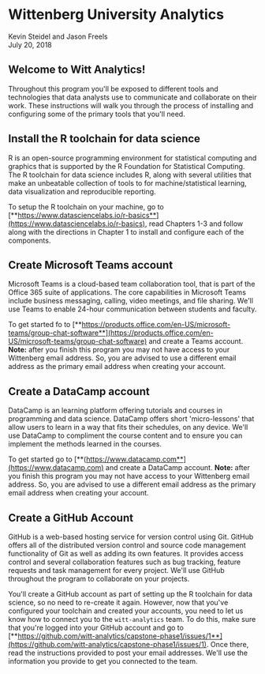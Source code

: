 Wittenberg University Analytics
================
Kevin Steidel and Jason Freels
<br/>July 20, 2018

Welcome to Witt Analytics!
--------------------------

Throughout this program you'll be exposed to different tools and technologies that data analysts use to communicate and collaborate on their work. These instructions will walk you through the process of installing and configuring some of the primary tools that you'll need.

Install the R toolchain for data science
----------------------------------------

R is an open-source programming environment for statistical computing and graphics that is supported by the R Foundation for Statistical Computing. The R toolchain for data science includes R, along with several utilities that make an unbeatable collection of tools to for machine/statistical learning, data visualization and reproducible reporting.

To setup the R toolchain on your machine, go to [**https://www.datasciencelabs.io/r-basics**](https://www.datasciencelabs.io/r-basics), read Chapters 1-3 and follow along with the directions in Chapter 1 to install and configure each of the components.

Create Microsoft Teams account
------------------------------

Microsoft Teams is a cloud-based team collaboration tool, that is part of the Office 365 suite of applications. The core capabilities in Microsoft Teams include business messaging, calling, video meetings, and file sharing. We'll use Teams to enable 24-hour communication between students and faculty.

To get started fo to [**https://products.office.com/en-US/microsoft-teams/group-chat-software**](https://products.office.com/en-US/microsoft-teams/group-chat-software) and create a Teams account. **Note:** after you finish this program you may not have access to your Wittenberg email address. So, you are advised to use a different email address as the primary email address when creating your account.

Create a DataCamp account
-------------------------

DataCamp is an learning platform offering tutorials and courses in programming and data science. DataCamp offers short 'micro-lessons' that allow users to learn in a way that fits their schedules, on any device. We'll use DataCamp to compliment the course content and to ensure you can implement the methods learned in the courses.

To get started go to [**(https://www.datacamp.com**](https://www.datacamp.com) and create a DataCamp account. **Note:** after you finish this program you may not have access to your Wittenberg email address. So, you are advised to use a different email address as the primary email address when creating your account.

Create a GitHub Account
-----------------------

GitHub is a web-based hosting service for version control using Git. GitHub offers all of the distributed version control and source code management functionality of Git as well as adding its own features. It provides access control and several collaboration features such as bug tracking, feature requests and task management for every project. We'll use GitHub throughout the program to collaborate on your projects.

You'll create a GitHub account as part of setting up the R toolchain for data science, so no need to re-create it again. However, now that you've configured your toolchain and created your accounts, you need to let us know how to connect you to the `witt-analytics` team. To do this, make sure that you're logged into your GitHub account and go to [**https://github.com/witt-analytics/capstone-phase1/issues/1**](https://github.com/witt-analytics/capstone-phase1/issues/1). Once there, read the instructions provided to post your email addresses. We'll use the information you provide to get you connected to the team.
